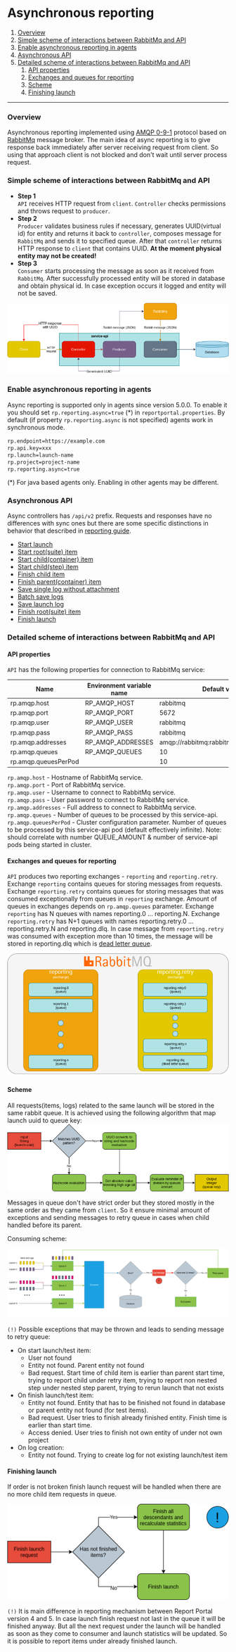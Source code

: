 # Asynchronous reporting

1. [Overview](#overview)
1. [Simple scheme of interactions between RabbitMq and API](#simple-sccheme-of-interactions-between-rabbitmq-and-api)
1. [Enable asynchronous reporting in agents](#enable-asynchronous-reporting-in-agents)
1. [Asynchronous API](#asynchronous-api)
1. [Detailed scheme of interactions between RabbitMq and API](#detailed-scheme-of-interactions-between-rabbitmq-and-api)
    1. [API properties](#api-properties)
    1. [Exchanges and queues for reporting](#exchanges-and-queues-for-reporting)
    1. [Scheme](#scheme)
    1. [Finishing launch](#finishing-launch)
---

### Overview

Asynchronous reporting implemented using [AMQP 0-9-1](https://www.rabbitmq.com/tutorials/amqp-concepts.html) protocol based on 
[RabbitMq](https://www.rabbitmq.com) message broker.
The main idea of async reporting is to give response back immediately after server receiving request from client.
So using that approach client is not blocked and don't wait until server process request.

### Simple scheme of interactions between RabbitMq and API

* **Step 1**  
`API` receives HTTP request from `client`. `Controller` checks permissions and throws request to `producer`.
* **Step 2**  
`Producer` validates business rules if necessary, generates UUID(virtual id) for entity and returns it back to `controller`, 
composes message for `RabbitMq` and 
sends it to specified queue.
After that `controller` returns HTTP response to `client` that contains UUID. **At the moment physical entity may not be created!**
* **Step 3**  
`Consumer` starts processing the message as soon as it received from `RabbitMq`. 
After successfully processed entity will be stored in database and obtain physical id. 
In case exception occurs it logged and entity will not be saved.

![](/src/Images/devguide/async/simple-scheme.png)

### Enable asynchronous reporting in agents

Async reporting is supported only in agents since version 5.0.0.
To enable it you should set `rp.reporting.async=true` (*) in `reportportal.properties`.
By default (if property `rp.reporting.async` is not specified) agents work in synchronous mode.

```properties
rp.endpoint=https://example.com
rp.api.key=xxx
rp.launch=launch-name
rp.project=project-name
rp.reporting.async=true
```

(*) For java based agents only. Enabling in other agents may be different.

### Asynchronous API

Async controllers has `/api/v2` prefix.
Requests and responses have no differences with sync ones but there are some specific distinctions in behavior that described in 
[reporting guide](./reporting.md).

* [Start launch](./reporting.md#start-launch)
* [Start root(suite) item](./reporting.md#start-rootsuite-item)
* [Start child(container) item](./reporting.md#start-childcontainer-item)
* [Start child(step) item](./reporting.md#start-childstep-item)
* [Finish child item](./reporting.md#finish-child-item)
* [Finish parent(container) item](./reporting.md#finish-parentcontainer-item)
* [Save single log without attachment](./reporting.md#save-single-log-without-attachment)
* [Batch save logs](./reporting.md#batch-save-logs)
* [Save launch log](./reporting.md#save-launch-log)
* [Finish root(suite) item](./reporting.md#finish-rootsuite-item)
* [Finish launch](./reporting.md#finish-launch)

### Detailed scheme of interactions between RabbitMq and API

#### API properties

`API` has the following properties for connection to RabbitMq service:

| Name                 | Environment variable name | Default value                          |
|----------------------|---------------------------|----------------------------------------|
| rp.amqp.host         | RP_AMQP_HOST              | rabbitmq                               |
| rp.amqp.port         | RP_AMQP_PORT              | 5672                                   |
| rp.amqp.user         | RP_AMQP_USER              | rabbitmq                               |
| rp.amqp.pass         | RP_AMQP_PASS              | rabbitmq                               |
| rp.amqp.addresses    | RP_AMQP_ADDRESSES         | amqp://rabbitmq:rabbitmq@rabbitmq:5672 |
| rp.amqp.queues       | RP_AMQP_QUEUES            | 10                                     |
| rp.amqp.queuesPerPod |                           | 10                                     |

`rp.amqp.host` - Hostname of RabbitMq service.  
`rp.amqp.port` - Port of RabbitMq service.  
`rp.amqp.user` - Username to connect to RabbitMq service.  
`rp.amqp.pass` - User password to connect to RabbitMq service.  
`rp.amqp.addresses` - Full address to connect to RabbitMq service.  
`rp.amqp.queues` - Number of queues to be processed by this service-api.  
`rp.amqp.queuesPerPod` - Cluster configuration parameter. Number of queues to be processed by this service-api pod 
(default effectively infinite).
Note: should correlate with number QUEUE_AMOUNT & number of service-api pods being started in cluster.

#### Exchanges and queues for reporting

`API` produces two reporting exchanges - `reporting` and `reporting.retry`. Exchange `reporting` contains queues for storing messages 
from requests. Exchange `reporting.retry` contains queues for storing messages that was consumed exceptionally from queues in `reporting` 
exchange. Amount of queues in exchanges depends on `rp.amqp.queues` parameter. Exchange `reporting` has N queues with names 
reporting.0 ... reporting.N. Exchange `reporting.retry` has N+1 queues with names reporting.retry.0 ... reporting.retry.N and reporting.dlq.
In case message from `reporting.retry` was consumed with exception more than 10 times, the message will be stored in reporting.dlq which is 
[dead letter queue](https://www.rabbitmq.com/dlx.html).

![](/src/Images/devguide/async/exchanges-queues.png)

#### Scheme

All requests(items, logs) related to the same launch will be stored in the same rabbit queue. 
It is achieved using the following algorithm that map launch uuid to queue key:
![](/src/Images/devguide/async/uuid-queus-mapping.png)

Messages in queue don't have strict order but they stored mostly in the same order as they came from `client`. 
So it ensure minimal amount of exceptions and sending messages to retry queue in cases when child handled before its parent. 

Consuming scheme:

![](/src/Images/devguide/async/consuming.png)

`(!)` Possible exceptions that may be thrown and leads to sending message to retry queue:
* On start launch/test item:
    * User not found
    * Entity not found. Parent entity not found
    * Bad request. Start time of child item is earlier than parent start time, trying to report child under retry item, trying 
    to report non nested step under nested step parent, trying to rerun launch that not exists
* On finish launch/test item:
    * Entity not found. Entity that has to be finished not found in database or parent entity not found (for test items).
    * Bad request. User tries to finish already finished entity. Finish time is earlier than start time.
    * Access denied. User tries to finish not own entity of under not own project
* On log creation:
    * Entity not found. Trying to create log for not existing launch/test item

#### Finishing launch

If order is not broken finish launch request will be handled when there are no more child item requests in queue.

![](/src/Images/devguide/async/finish-launch.png)

`(!)` It is main difference in reporting mechanism between Report Portal version 4 and 5. 
In case launch finish request not last in the queue it will be finished anyway. 
But all the next request under the launch will be handled as soon as they come to consumer and launch statistics will be updated. 
So it is possible to report items under already finished launch.


